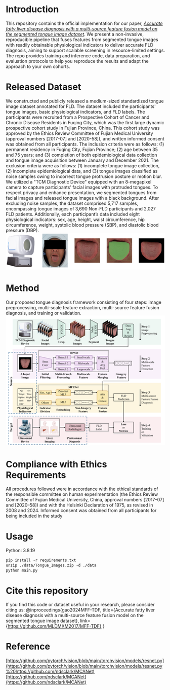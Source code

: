 ﻿# Introduction
This repository contains the official implementation for our paper, [*Accurate fatty liver disease diagnosis with a multi-source feature fusion model on the segmented tongue image dataset*](https://www.sciencedirect.com/science/article/pii/S2090123225007672). We present a non-invasive, reproducible pipeline that fuses features from segmented tongue images with readily obtainable physiological indicators to deliver accurate FLD diagnosis, aiming to support scalable screening in resource-limited settings. The repo provides training and inference code, data preparation, and evaluation protocols to help you reproduce the results and adapt the approach to your own cohorts.

# Released Dataset
We constructed and publicly released a medium-sized standardized tongue image dataset annotated for FLD. The dataset included the participants' tongue images, basic physiological indicators, and FLD labels. The participants were recruited from a Prospective Cohort of Cancer and Chronic Disease Residents in Fuqing City, which was the first large dynamic prospective cohort study in Fujian Province, China. This cohort study was approved by the Ethics Review Committee of Fujian Medical University (approval numbers [2017-07] and [2020-58]), and written informed consent was obtained from all participants.
The inclusion criteria were as follows: (1) permanent residency in Fuqing City, Fujian Province; (2) age between 35 and 75 years; and (3) completion of both epidemiological data collection and tongue image acquisition between January and December 2021. The exclusion criteria were as follows: (1) incomplete tongue image collection, (2) incomplete epidemiological data, and (3) tongue images classified as noise samples owing to incorrect tongue protrusion posture or motion blur.
We utilized a "TCM Diagnostic Device" equipped with an 8-megapixel camera to capture participants' facial images with protruded tongues. To respect privacy and enhance presentation, we segmented tongues from facial images and released tongue images with a black background. After excluding noise samples, the dataset comprised 5,717 samples, encompassing tongue images of 3,690 Non-FLD participants and 2,027 FLD patients. Additionally, each participant’s data included eight physiological indicators: sex, age, height, waist circumference, hip circumference, weight, systolic blood pressure (SBP), and diastolic blood pressure (DBP).
![image](https://github.com/MLDMXM2017/MFF-TDF/blob/main/imgs/dataset_collection.png)

# Method
Our proposed tongue diagnosis framework consisting of four steps: image preprocessing, multi-scale feature extraction, multi-source feature fusion diagnosis, and training or validation.
![image](https://github.com/MLDMXM2017/MFF-TDF/blob/main/imgs/Framework.png)

# Compliance with Ethics Requirements
All procedures followed were in accordance with the ethical standards of the responsible committee on human experimentation (the Ethics Review Committee of Fujian Medical University, China, approval numbers [2017–07] and [2020–58]) and with the Helsinki Declaration of 1975, as revised in 2008 and 2024. Informed consent was obtained from all participants for being included in the study

# Usage
Python: 3.8.19

    pip install -r requirements.txt
    unzip ./data/Tongue_Images.zip -d ./data
    python main.py

# Cite this repository
If you find this code or dataset useful in your research, please consider citing us:
@inproceedings{gao2024MFF-TDF,
  title={Accurate fatty liver disease diagnosis with a multi-source feature fusion model on the segmented tongue image dataset},
  link={https://github.com/MLDMXM2017/MFF-TDF}
}

# Reference
[https://github.com/pytorch/vision/blob/main/torchvision/models/resnet.py](https://github.com/pytorch/vision/blob/main/torchvision/models/resnet.py%20https://github.com/ndsclark/MCANet)
[https://github.com/ndsclark/MCANet](https://github.com/ndsclark/MCANet)
